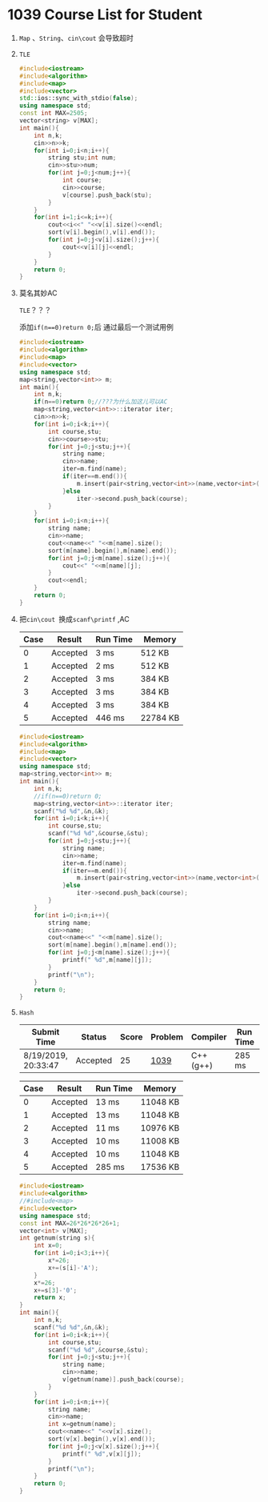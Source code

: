 # 1039 Course List for Student

1. `Map` 、`String`、`cin\cout` 会导致超时


2. `TLE`

      ```c++
   #include<iostream>
      #include<algorithm>
      #include<map>
      #include<vector>
   std::ios::sync_with_stdio(false);
      using namespace std;
      const int MAX=2505;
      vector<string> v[MAX];
      int main(){
          int n,k;
          cin>>n>>k;
          for(int i=0;i<n;i++){
              string stu;int num;
              cin>>stu>>num;
              for(int j=0;j<num;j++){
                  int course;
                  cin>>course;
                  v[course].push_back(stu);
              }
          }
          for(int i=1;i<=k;i++){
              cout<<i<<" "<<v[i].size()<<endl;
              sort(v[i].begin(),v[i].end());
              for(int j=0;j<v[i].size();j++){
                  cout<<v[i][j]<<endl;
              }
          }
          return 0;
      }
   ```
   
3. 莫名其妙AC

   `TLE`？？？

   添加`if(n==0)return 0;`后 通过最后一个测试用例

   ```c++
   #include<iostream>
   #include<algorithm>
   #include<map>
   #include<vector>
   using namespace std;
   map<string,vector<int>> m;
   int main(){
       int n,k;
       if(n==0)return 0;//???为什么加这儿可以AC
       map<string,vector<int>>::iterator iter;
       cin>>n>>k;
       for(int i=0;i<k;i++){
           int course,stu;
           cin>>course>>stu;
           for(int j=0;j<stu;j++){
               string name;
               cin>>name;
               iter=m.find(name);
               if(iter==m.end()){
                   m.insert(pair<string,vector<int>>(name,vector<int>(1,course)));
               }else
                   iter->second.push_back(course);
           }
       }
       for(int i=0;i<n;i++){
           string name;
           cin>>name;
           cout<<name<<" "<<m[name].size();
           sort(m[name].begin(),m[name].end());
           for(int j=0;j<m[name].size();j++){
               cout<<" "<<m[name][j];
           }
           cout<<endl;
       }
       return 0;
   }
   ```

4.  把`cin\cout `换成`scanf\printf` ,AC

      | Case | Result   | Run Time | Memory   |
      | ---- | -------- | -------- | -------- |
      | 0    | Accepted | 3 ms     | 512 KB   |
      | 1    | Accepted | 2 ms     | 512 KB   |
      | 2    | Accepted | 3 ms     | 384 KB   |
      | 3    | Accepted | 3 ms     | 384 KB   |
      | 4    | Accepted | 3 ms     | 384 KB   |
      | 5    | Accepted | 446 ms   | 22784 KB |
      
      ```c++
      #include<iostream>
      #include<algorithm>
      #include<map>
      #include<vector>
      using namespace std;
      map<string,vector<int>> m;
      int main(){
          int n,k;
          //if(n==0)return 0;
          map<string,vector<int>>::iterator iter;
          scanf("%d %d",&n,&k);
          for(int i=0;i<k;i++){
              int course,stu;
              scanf("%d %d",&course,&stu);
              for(int j=0;j<stu;j++){
                  string name;
                  cin>>name;
                  iter=m.find(name);
                  if(iter==m.end()){
                      m.insert(pair<string,vector<int>>(name,vector<int>(1,course)));
                  }else
                      iter->second.push_back(course);
              }
          }
          for(int i=0;i<n;i++){
              string name;
              cin>>name;
              cout<<name<<" "<<m[name].size();
              sort(m[name].begin(),m[name].end());
              for(int j=0;j<m[name].size();j++){
                  printf(" %d",m[name][j]);
              }
              printf("\n");
          }
          return 0;
      }
      ```

5. `Hash`

   | Submit Time         | Status   | Score | Problem                                                      | Compiler  | Run Time | User |
   | ------------------- | -------- | ----- | ------------------------------------------------------------ | --------- | -------- | ---- |
   | 8/19/2019, 20:33:47 | Accepted | 25    | [1039](https://pintia.cn/problem-sets/994805342720868352/problems/994805447855292416) | C++ (g++) | 285 ms   | cc   |

   | Case | Result   | Run Time | Memory   |
   | ---- | -------- | -------- | -------- |
   | 0    | Accepted | 13 ms    | 11048 KB |
   | 1    | Accepted | 13 ms    | 11048 KB |
   | 2    | Accepted | 11 ms    | 10976 KB |
   | 3    | Accepted | 10 ms    | 11008 KB |
   | 4    | Accepted | 10 ms    | 11048 KB |
   | 5    | Accepted | 285 ms   | 17536 KB |

   ```c++
   #include<iostream>
   #include<algorithm>
   //#include<map>
   #include<vector>
   using namespace std;
   const int MAX=26*26*26*26+1;
   vector<int> v[MAX];
   int getnum(string s){
       int x=0;
       for(int i=0;i<3;i++){
           x*=26;
           x+=(s[i]-'A');
       }
       x*=26;
       x+=s[3]-'0';
       return x;
   }
   int main(){
       int n,k;
       scanf("%d %d",&n,&k);
       for(int i=0;i<k;i++){
           int course,stu;
           scanf("%d %d",&course,&stu);
           for(int j=0;j<stu;j++){
               string name;
               cin>>name;
               v[getnum(name)].push_back(course);
           }
       }
       for(int i=0;i<n;i++){
           string name;
           cin>>name;
           int x=getnum(name);
           cout<<name<<" "<<v[x].size();
           sort(v[x].begin(),v[x].end());
           for(int j=0;j<v[x].size();j++){
               printf(" %d",v[x][j]);
           }
           printf("\n");
       }
       return 0;
   }
   
   ```

   

